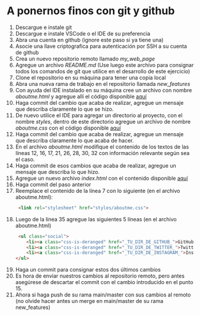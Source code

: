 # A ponernos finos con git y github

1. Descargue e instale git
2. Descargue e instale VSCode o el IDE de su preferencia
3. Abra una cuenta en github (ignore este paso si ya tiene una)
4. Asocie una llave criptografica para autenticación por SSH a su cuenta de github
5. Crea un nuevo repositorio remoto llamado <i>my_web_page</i>
6. Agregue un archivo <i>README.md</i> (Use luego este archivo para consignar todos los comandos de git que utilice en el desarrollo de este ejercicio)
7. Clone el repositorio en su máquina para tener una copia local
8. Abra una nueva rama de trabajo en el repositorio llamada <i>new_features</i>
9. Con ayuda del IDE instalado en su máquina cree un archivo con nombre <i>aboutme.html</i> y agregue allí el código disponible [aquí](https://github.com/camilocorreaUdeA/Programacion_Web_2024_1/blob/main/Historia_y_Conceptos/practica/aboutme_html.txt)
10. Haga commit del cambio que acaba de realizar, agregue un mensaje que describa claramente lo que se hizo.
11. De nuevo utilice el IDE para agregar un directorio al proyecto, con el nombre <i>styles</i>, dentro de este directorio agregue un archivo de nombre <i>aboutme.css</i> con el código disponible [aquí](https://github.com/camilocorreaUdeA/Programacion_Web_2024_1/blob/main/Historia_y_Conceptos/practica/aboutme_css.txt)
12. Haga commit del cambio que acaba de realizar, agregue un mensaje que describa claramente lo que acaba de hacer.
13. En el archivo <i>aboutme.html</i> modifique el contenido de los textos de las líneas 12, 16, 17, 21, 26, 28, 30, 32 con información relevante según sea el caso.
14. Haga commit de esos cambios que acaba de realizar, agregue un mensaje que describa lo que hizo.
15. Agregue un nuevo archivo <i>index.html</i> con el contenido disponible [aquí](https://github.com/camilocorreaUdeA/Programacion_Web_2024_1/blob/main/Historia_y_Conceptos/practica/index_html.txt)
16. Haga commit del paso anterior
17. Reemplace el contenido de la línea 7 con lo siguiente (en el archivo aboutme.html):
    ```html
     <link rel="stylesheet" href="styles/aboutme.css">
    ```
19. Luego de la línea 35 agregue las siguientes 5 líneas (en el archivo aboutme.html)
    ```html
     <ul class="social">
        <li><a class="css-is-deranged" href="_TU_DIR_DE_GITHUB_">GitHub</a></li>
        <li><a class="css-is-deranged" href="_TU_DIR_DE_TWITTER_">Twitter</a></li>
        <li><a class="css-is-deranged" href="_TU_DIR_DE_INSTAGRAM_">Instagram</a></li>
    </ul>
    ```
20. Haga un commit para consignar estos dos últimos cambios
21. Es hora de enviar nuestros cambios al repositorio remoto, pero antes asegúrese de descartar el commit con el cambio introducido en el punto 15.
22. Ahora si haga push de su rama main/master con sus cambios al remoto (no olvide hacer antes un merge en main/master de su rama new_features)

